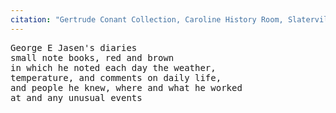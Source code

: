 ```yaml
---
citation: "Gertrude Conant Collection, Caroline History Room, Slaterville Springs NY."
---
```


<pre>
George E Jasen's diaries
small note books, red and brown
in which he noted each day the weather,
temperature, and comments on daily life,
and people he knew, where and what he worked 
at and any unusual events
</pre>
